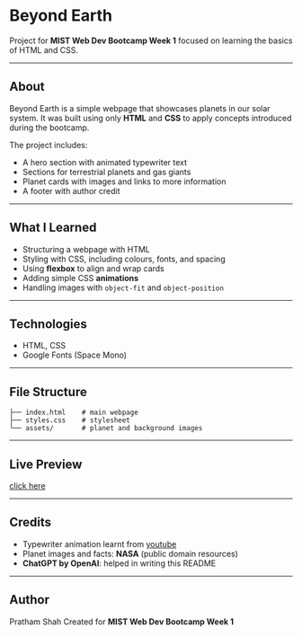 # Beyond Earth

Project for **MIST Web Dev Bootcamp Week 1** focused on learning the basics of HTML and CSS.

---

## About

Beyond Earth is a simple webpage that showcases planets in our solar system. It was built using only **HTML** and **CSS** to apply concepts introduced during the bootcamp.

The project includes:

* A hero section with animated typewriter text
* Sections for terrestrial planets and gas giants
* Planet cards with images and links to more information
* A footer with author credit

---

## What I Learned

* Structuring a webpage with HTML
* Styling with CSS, including colours, fonts, and spacing
* Using **flexbox** to align and wrap cards
* Adding simple CSS **animations**
* Handling images with `object-fit` and `object-position`

---

## Technologies

* HTML, CSS
* Google Fonts (Space Mono)

---

## File Structure

```
├── index.html    # main webpage
├── styles.css    # stylesheet
└── assets/       # planet and background images
```

---

## Live Preview
[click here](https://pratham1019.github.io/mist-webdev-bootcamp/)

---

## Credits

* Typewriter animation learnt from [youtube](https://youtu.be/yefgBA1CecI?si=KEBS1KHjZ0pm4DyM)
* Planet images and facts: **NASA** (public domain resources)
* **ChatGPT by OpenAI**: helped in writing this README

---

## Author

Pratham Shah
Created for **MIST Web Dev Bootcamp Week 1**
